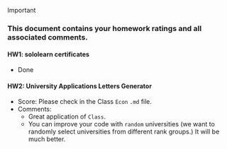 > [!IMPORTANT]
>
> ### **This document contains your homework ratings and all associated comments.**



#### HW1: sololearn certificates

- Done


#### HW2: University Applications Letters Generator

- Score: Please check in the Class `Econ` `.md` file.
- Comments:
    - Great application of `Class`.
    - You can improve your code with `random` universities (we want to randomly select universities from different rank groups.) It will be much better.